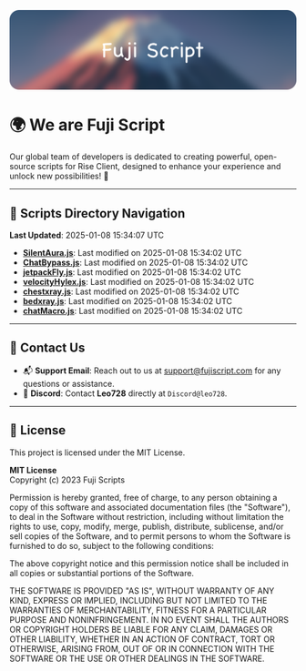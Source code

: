 ![Banner](.github/b.webp)

# 🌍 **We are Fuji Script**

Our global team of developers is dedicated to creating powerful, open-source scripts for Rise Client, designed to enhance your experience and unlock new possibilities! 🌟

---
<!-- SCRIPTS_NAVIGATION_START -->
## 📂 **Scripts Directory Navigation**

**Last Updated**: 2025-01-08 15:34:07 UTC

- **[SilentAura.js](scripts/SilentAura.js)**: Last modified on 2025-01-08 15:34:02 UTC
- **[ChatBypass.js](scripts/ChatBypass.js)**: Last modified on 2025-01-08 15:34:02 UTC
- **[jetpackFly.js](scripts/jetpackFly.js)**: Last modified on 2025-01-08 15:34:02 UTC
- **[velocityHylex.js](scripts/velocityHylex.js)**: Last modified on 2025-01-08 15:34:02 UTC
- **[chestxray.js](scripts/chestxray.js)**: Last modified on 2025-01-08 15:34:02 UTC
- **[bedxray.js](scripts/bedxray.js)**: Last modified on 2025-01-08 15:34:02 UTC
- **[chatMacro.js](scripts/chatMacro.js)**: Last modified on 2025-01-08 15:34:02 UTC

<!-- SCRIPTS_NAVIGATION_END -->

---

## 💬 **Contact Us**  
- 📬 **Support Email**: Reach out to us at [support@fujiscript.com](mailto:support@fujiscript.com) for any questions or assistance.  
- 💬 **Discord**: Contact **Leo728** directly at `Discord@leo728`.

---

## 📜 **License**

This project is licensed under the MIT License.  

**MIT License**  
Copyright (c) 2023 Fuji Scripts  

Permission is hereby granted, free of charge, to any person obtaining a copy of this software and associated documentation files (the "Software"), to deal in the Software without restriction, including without limitation the rights to use, copy, modify, merge, publish, distribute, sublicense, and/or sell copies of the Software, and to permit persons to whom the Software is furnished to do so, subject to the following conditions:  

The above copyright notice and this permission notice shall be included in all copies or substantial portions of the Software.  

THE SOFTWARE IS PROVIDED "AS IS", WITHOUT WARRANTY OF ANY KIND, EXPRESS OR IMPLIED, INCLUDING BUT NOT LIMITED TO THE WARRANTIES OF MERCHANTABILITY, FITNESS FOR A PARTICULAR PURPOSE AND NONINFRINGEMENT. IN NO EVENT SHALL THE AUTHORS OR COPYRIGHT HOLDERS BE LIABLE FOR ANY CLAIM, DAMAGES OR OTHER LIABILITY, WHETHER IN AN ACTION OF CONTRACT, TORT OR OTHERWISE, ARISING FROM, OUT OF OR IN CONNECTION WITH THE SOFTWARE OR THE USE OR OTHER DEALINGS IN THE SOFTWARE.  
